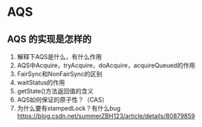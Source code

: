 # AQS

## AQS 的实现是怎样的
1. 解释下AQS是什么，有什么作用
2. AQS中Acquire，tryAcquire，doAcquire，acquireQueued的作用
3. FairSync和NonFairSync的区别
4. waitStatus的作用
5. getState()方法返回值的含义
6. AQS如何保证的原子性？（CAS）
7. 为什么要有stampedLock？有什么bug
    https://blog.csdn.net/summerZBH123/article/details/80879859
